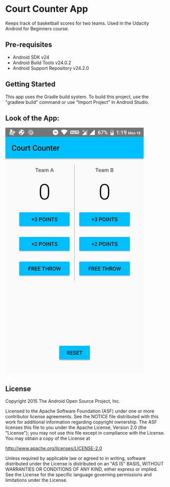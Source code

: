 Court Counter App
===================================

Keeps track of basketball scores for two teams. Used in the Udacity Android for Beginners course.

Pre-requisites
--------------

- Android SDK v24
- Android Build Tools v24.0.2
- Android Support Repository v24.2.0

Getting Started
---------------

This app uses the Gradle build system. To build this project, use the
"gradlew build" command or use "Import Project" in Android Studio.

Look of the App:
----------------
![Court Counter App](/screenshort/Screenshot_Court_Counter.png?raw=true)

License
-------

Copyright 2015 The Android Open Source Project, Inc.

Licensed to the Apache Software Foundation (ASF) under one or more contributor
license agreements.  See the NOTICE file distributed with this work for
additional information regarding copyright ownership.  The ASF licenses this
file to you under the Apache License, Version 2.0 (the "License"); you may not
use this file except in compliance with the License.  You may obtain a copy of
the License at

http://www.apache.org/licenses/LICENSE-2.0

Unless required by applicable law or agreed to in writing, software
distributed under the License is distributed on an "AS IS" BASIS, WITHOUT
WARRANTIES OR CONDITIONS OF ANY KIND, either express or implied.  See the
License for the specific language governing permissions and limitations under
the License.
